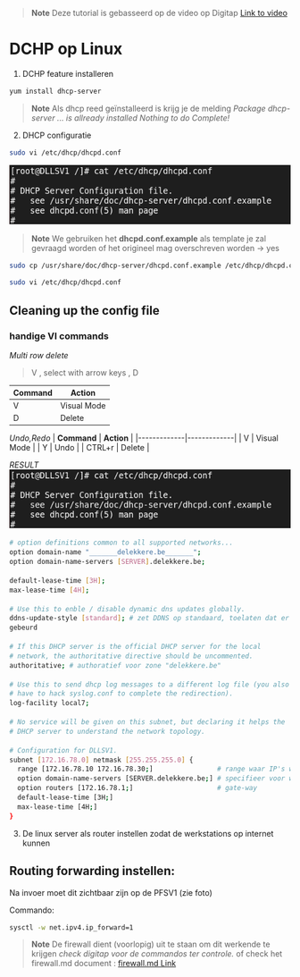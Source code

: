 > **Note**
> Deze tutorial is gebasseerd op de video op Digitap
> [Link to video](https://learning.ap.be/pluginfile.php/1901464/mod_resource/content/1/installatie%20DHCP%20.MP4)


# DCHP op Linux

1. DCHP feature installeren 

```bash
yum install dhcp-server
```

> **Note**
> Als dhcp reed geïnstalleerd is krijg je de melding
> *Package dhcp-server ... is allready installed*
> *Nothing to do*
> *Complete!*

2. DHCP configuratie

```bash
sudo vi /etc/dhcp/dhcpd.conf
```

![emptyConfig](./img/settingsEmpty.png)

> **Note**
> We gebruiken het **dhcpd.conf.example** als template
> je zal gevraagd worden of het origineel mag overschreven worden -> yes

```bash
sudo cp /usr/share/doc/dhcp-server/dhcpd.conf.example /etc/dhcp/dhcpd.conf
```

```bash
sudo vi /etc/dhcp/dhcpd.conf
```

## Cleaning up the config file
### handige VI commands

*Multi row delete*
> V , select with arrow keys , D

| **Command** | **Action**  |
|-------------|-------------|
| V           | Visual Mode |
| D           | Delete      |

*Undo,Redo*
| **Command** | **Action**  |
|-------------|-------------|
| V           | Visual Mode |
| Y           | Undo        |
| CTRL+r      | Delete      |

*RESULT*
![emptyConfig](./img/settingsEmpty.png)

```bash
# option definitions common to all supported networks...
option domain-name "_______delekkere.be_______";
option domain-name-servers [SERVER].delekkere.be;

default-lease-time [3H];
max-lease-time [4H];

# Use this to enble / disable dynamic dns updates globally.
ddns-update-style [standard]; # zet DDNS op standaard, toelaten dat er een DDNS update 
gebeurd

# If this DHCP server is the official DHCP server for the local
# network, the authoritative directive should be uncommented.
authoritative; # authoratief voor zone "delekkere.be"

# Use this to send dhcp log messages to a different log file (you also
# have to hack syslog.conf to complete the redirection).
log-facility local7;

# No service will be given on this subnet, but declaring it helps the 
# DHCP server to understand the network topology.

# Configuration for DLLSV1.
subnet [172.16.78.0] netmask [255.255.255.0] {
  range [172.16.78.10 172.16.78.30;]                # range waar IP's worden uitgedeeld VAN TOT
  option domain-name-servers [SERVER.delekkere.be;] # specifieer voor welk DNS gebied, mag ook het IP adres zijn.
  option routers [172.16.78.1;]                     # gate-way
  default-lease-time [3H;]
  max-lease-time [4H;]
}
```

3. De linux server als router instellen zodat de werkstations op internet kunnen

## Routing forwarding instellen:

Na invoer moet dit zichtbaar zijn op de PFSV1 (zie foto)

Commando:
```bash
sysctl -w net.ipv4.ip_forward=1
```



> **Note**
> De firewall dient (voorlopig) uit te staan om dit werkende te krijgen
> *check digitap voor de commandos ter controle.*
> of check het firewall.md document :
> [firewall.md Link](firewall.md)


